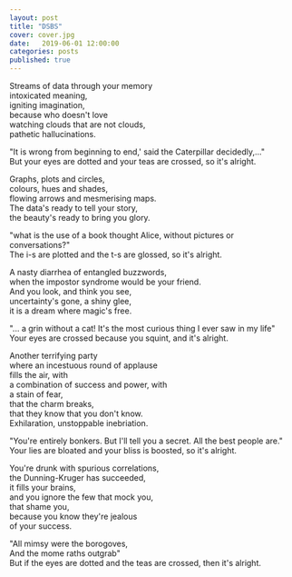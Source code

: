 ```yaml
---
layout: post
title: "DSBS"
cover: cover.jpg
date:   2019-06-01 12:00:00
categories: posts
published: true
---
```


Streams of data through your memory  
intoxicated meaning,  
igniting imagination,  
because who doesn't love  
watching clouds that are not clouds,  
pathetic hallucinations.

  "It is wrong from beginning to end,' said the Caterpillar decidedly,..."  
But your eyes are dotted and your teas are crossed, so it's alright.  

Graphs, plots and circles,  
colours, hues and shades,  
flowing arrows and mesmerising maps.  
The data's ready to tell your story,  
the beauty's ready to bring you glory.  

  "what is the use of a book thought Alice, without pictures or conversations?"  
The i-s are plotted and the t-s are glossed, so it's alright.  

A nasty diarrhea of entangled buzzwords,  
when the impostor syndrome would be your friend.  
And you look, and think you see,  
uncertainty's gone, a shiny glee,  
it is a dream where magic's free.  

  "... a grin without a cat! It's the most curious thing I ever saw in my life"  
Your eyes are crossed because you squint, and it's alright.  

Another terrifying party  
where an incestuous round of applause  
fills the air, with   
a combination of success and power, with  
a stain of fear,  
that the charm breaks,  
that they know that you don't know.  
Exhilaration, unstoppable inebriation.  

  "You're entirely bonkers. But I'll tell you a secret. All the best people are."  
Your lies are bloated and your bliss is boosted, so it's alright.  

You're drunk with spurious correlations,  
the Dunning-Kruger has succeeded,  
it fills your brains,  
and you ignore the few that mock you,  
that shame you,  
because you know they're jealous  
of your success.  

"All mimsy were the borogoves,  
  And the mome raths outgrab"  
But if the eyes are dotted and the teas are crossed, then it's alright.  

